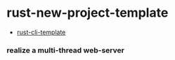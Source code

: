# rust-new-project-template

* [rust-cli-template](https://github.com/kbknapp/rust-cli-template)

### realize a multi-thread web-server